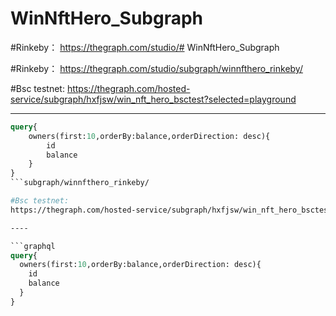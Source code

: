 # WinNftHero_Subgraph


#Rinkeby：
https://thegraph.com/studio/# WinNftHero_Subgraph


#Rinkeby：
https://thegraph.com/studio/subgraph/winnfthero_rinkeby/

#Bsc testnet:
https://thegraph.com/hosted-service/subgraph/hxfjsw/win_nft_hero_bsctest?selected=playground

----

```graphql
query{
    owners(first:10,orderBy:balance,orderDirection: desc){
        id
        balance
    }
}
```subgraph/winnfthero_rinkeby/

#Bsc testnet:
https://thegraph.com/hosted-service/subgraph/hxfjsw/win_nft_hero_bsctest?selected=playground

----

```graphql
query{
  owners(first:10,orderBy:balance,orderDirection: desc){
    id
    balance
  }
}
```
